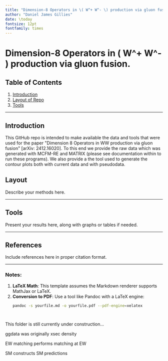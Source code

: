 ```yaml
---
title: "Dimension-8 Operators in \( W^+ W^- \) production via gluon fusion."
author: "Daniel James Gillies"
date: \today
fontsize: 12pt
fontfamily: times
---
```


# Dimension-8 Operators in \( W^+ W^- \) production via gluon fusion.

## Table of Contents

1. [Introduction](#introduction)
2. [Layout of Repo](#layout)
3. [Tools](#tools)


---

## Introduction <a name="introduction"></a>

This GitHub repo is intended to make available the data and tools that were used for the paper "Dimension 8 Operators in WW production via gluon fusion" [arXiv: 2412.16020]. To this end we provide the raw data which was generated with MCFM-RE and MATRIX (please see documentation within to run these programs). We also provide a the tool used to generate the contour plots both with current data and with pseudodata. 



## Layout <a name="layout"></a>

Describe your methods here.

---

## Tools <a name="tools"></a>

Present your results here, along with graphs or tables if needed.

---

## References

Include references here in proper citation format.

---

### Notes:
1. **LaTeX Math**: This template assumes the Markdown renderer supports MathJax or LaTeX.
2. **Conversion to PDF**: Use a tool like Pandoc with a LaTeX engine:
   ```bash
   pandoc -s yourfile.md -o yourfile.pdf --pdf-engine=xelatex




This folder is still currently under construction...


ggdata was originally xsec density


EW matching performs matching at EW

SM constructs SM predictions

